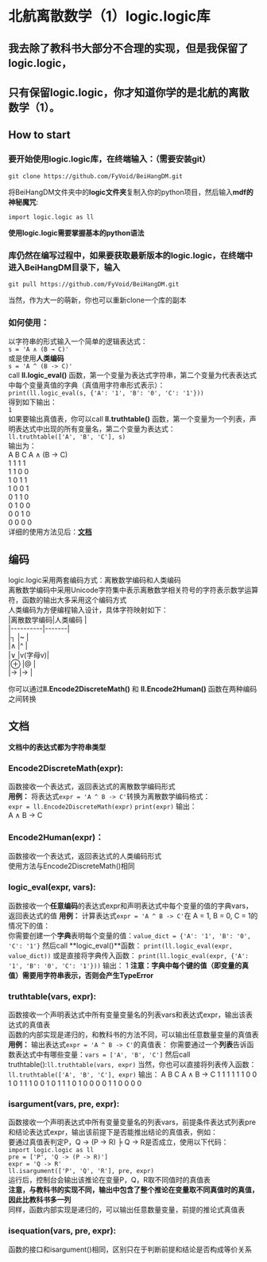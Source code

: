 # 北航离散数学（1）logic.logic库
## 我去除了教科书大部分不合理的实现，但是**我保留了logic.logic，**  
## **只有保留logic.logic，你才知道你学的是北航的离散数学（1）。**
## How to start  
### 要开始使用logic.logic库，在终端输入：（需要安装git）  
`git clone https://github.com/FyVoid/BeiHangDM.git`  
  
将BeiHangDM文件夹中的**logic文件夹**复制入你的python项目，然后输入**mdf的神秘魔咒**:  
  
`import logic.logic as ll`

**使用logic.logic需要掌握基本的python语法**  
### 库仍然在编写过程中，如果要获取最新版本的logic.logic，在终端中进入BeiHangDM目录下，输入  
`git pull https://github.com/FyVoid/BeiHangDM.git`

当然，作为大一的萌新，你也可以重新clone一个库的副本  
### 如何使用： 
以字符串的形式输入一个简单的逻辑表达式：  
`s = 'A ∧ (B → C)'`  
或是使用**人类编码**  
`s = 'A ^ (B -> C)'`  
call **ll.logic_eval()** 函数，第一个变量为表达式字符串，第二个变量为代表表达式中每个变量真值的字典（真值用字符串形式表示）：  
`print(ll.logic_eval(s, {'A': '1', 'B': '0', 'C': '1'}))`  
得到如下输出：  
`1`  
如果要输出真值表，你可以call **ll.truthtable()** 函数，第一个变量为一个列表，声明表达式中出现的所有变量名，第二个变量为表达式：  
`ll.truthtable(['A', 'B', 'C'], s)`  
输出为：  
A B C A ∧ (B → C)  
1 1 1       1  
1 1 0       0  
1 0 1       1  
1 0 0       1  
0 1 1       0  
0 1 0       0  
0 0 1       0  
0 0 0       0  
详细的使用方法见后：[**文档**](#文档)

## 编码
logic.logic采用两套编码方式：离散数学编码和人类编码  
离散数学编码中采用Unicode字符集中表示离散数学相关符号的字符表示数学运算符，函数的输出大多采用这个编码方式  
人类编码为方便编程输入设计，具体字符映射如下：  
|离散数学编码|人类编码 |  
|----------|-------|  
|┐         |~      |  
|∧         |^      |  
|∨         |v(字母v)|  
|⊕         |@      |  
|→         |->     |  

你可以通过**ll.Encode2DiscreteMath()** 和 **ll.Encode2Human()** 函数在两种编码之间转换

## 文档
**文档中的表达式都为字符串类型**
### Encode2DiscreteMath(expr):  
函数接收一个表达式，返回表达式的离散数学编码形式  
**用例：**
将表达式`expr = 'A ^ B -> C'`转换为离散数学编码格式：  
`expr = ll.Encode2DiscreteMath(expr)`
`print(expr)`
输出：  
A ∧ B → C

### Encode2Human(expr)：
函数接收一个表达式，返回表达式的人类编码形式  
使用方法与Encode2DiscreteMath()相同

### logic_eval(expr, vars):
函数接收一个**任意编码**的表达式expr和声明表达式中每个变量的值的字典vars，返回表达式的值
**用例：**
计算表达式`expr = 'A ^ B -> C'`在 A = 1, B = 0, C = 1的情况下的值：  
你需要创建一个**字典**表明每个变量的值：`value_dict = {'A': '1', 'B': '0', 'C': '1'}`
然后call **logic_eval()**函数：
`print(ll.logic_eval(expr, value_dict))`
或是直接将字典传入函数：
`print(ll.logic_eval(expr, {'A': '1', 'B': '0', 'C': '1'}))`
输出：
1
**注意：字典中每个键的值（即变量的真值）需要用字符串表示，否则会产生TypeError**

### truthtable(vars, expr):
函数接收一个声明表达式中所有变量变量名的列表vars和表达式expr，输出该表达式的真值表  
函数的内部实现是递归的，和教科书的方法不同，可以输出任意数量变量的真值表
**用例：**
输出表达式`expr = 'A ^ B -> C'`的真值表：
你需要通过一个**列表**告诉函数表达式中有哪些变量：`vars = ['A', 'B', 'C']`
然后call truthtable():`ll.truthtable(vars, expr)`
当然，你也可以直接将列表传入函数：`ll.truthtable(['A', 'B', 'C'], expr)`
输出：
A B C A ∧ B → C
1 1 1      1
1 1 0      0
1 0 1      1
1 0 0      1
0 1 1      1
0 1 0      0
0 0 1      1
0 0 0      0

### isargument(vars, pre, expr):
函数接收一个声明表达式中所有变量变量名的列表vars，前提条件表达式列表pre和结论表达式expr，输出该前提下是否能推出结论的真值表，例如：  
要通过真值表判定P，Q -> (P -> R) ╞ Q → R是否成立，使用以下代码：  
`import logic.logic as ll`  
`pre = ['P', 'Q -> (P -> R)']`  
`expr = 'Q -> R'`  
`ll.isargument(['P', 'Q', 'R'], pre, expr)`  
运行后，控制台会输出该推论在变量P，Q，R取不同值时的真值表  
**注意，与教科书的实现不同，输出中包含了整个推论在变量取不同真值时的真值，因此比教科书多一列**  
同样，函数内部实现是递归的，可以输出任意数量变量，前提的推论式真值表

### isequation(vars, pre, expr):
函数的接口和isargument()相同，区别只在于判断前提和结论是否构成等价关系